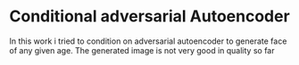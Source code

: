 # Conditional adversarial Autoencoder

In this work i tried to condition on adversarial autoencoder to generate face of any given age. The generated image is not very good in quality so far